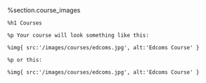 
  %section.course_images
  
  
    %h1 Courses
  
    %p Your course will look something like this:
  
    %img{ src:'/images/courses/edcoms.jpg', alt:'Edcoms Course' }
  
    %p or this:
  
    %img{ src:'/images/courses/edcoms.jpg', alt:'Edcoms Course' }
  